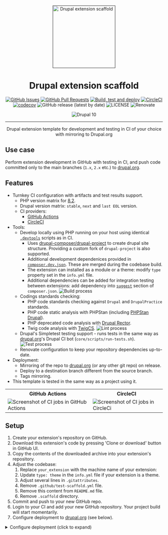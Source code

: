 <p align="center">
  <a href="" rel="noopener">
  <img width=200px height=200px src="https://github.com/AlexSkrypnyk/drupal_extension_scaffold/assets/378794/31658686-7a8a-4203-9c8b-a8bc0b99f002" alt="Drupal extension scaffold"></a>
</p>

<h1 align="center">Drupal extension scaffold</h1>

<div align="center">

[![GitHub Issues](https://img.shields.io/github/issues/AlexSkrypnyk/drupal_extension_scaffold.svg)](https://github.com/AlexSkrypnyk/drupal_extension_scaffold/issues)
[![GitHub Pull Requests](https://img.shields.io/github/issues-pr/AlexSkrypnyk/drupal_extension_scaffold.svg)](https://github.com/AlexSkrypnyk/drupal_extension_scaffold/pulls)
[![Build, test and deploy](https://github.com/AlexSkrypnyk/drupal_extension_scaffold/actions/workflows/test.yml/badge.svg)](https://github.com/AlexSkrypnyk/drupal_extension_scaffold/actions/workflows/test.yml)
[![CircleCI](https://circleci.com/gh/AlexSkrypnyk/drupal_extension_scaffold.svg?style=shield)](https://circleci.com/gh/AlexSkrypnyk/drupal_extension_scaffold)
[![codecov](https://codecov.io/gh/AlexSkrypnyk/drupal_extension_scaffold/graph/badge.svg?token=GSXTND4VOC)](https://codecov.io/gh/AlexSkrypnyk/drupal_extension_scaffold)
![GitHub release (latest by date)](https://img.shields.io/github/v/release/AlexSkrypnyk/drupal_extension_scaffold)
![LICENSE](https://img.shields.io/github/license/AlexSkrypnyk/drupal_extension_scaffold)
![Renovate](https://img.shields.io/badge/renovate-enabled-green?logo=renovatebot)

![Drupal 10](https://img.shields.io/badge/Drupal-10-blue.svg)

</div>

---

<p align="center">Drupal extension template for development and testing in CI of your choice with mirroring to Drupal.org</p>

## Use case

Perform extension development in GitHub with testing in CI, and push code
committed only to the main branches (`1.x`, `2.x` etc.)
to [drupal.org](https://drupal.org).

## Features

- Turnkey CI configuration with artifacts and test results support.
  - PHP version matrix for [8.2](https://www.php.net/supported-versions.php).
  - Drupal version matrix: `stable`, `next` and `last EOL` version.
  - CI providers:
      - [GitHub Actions](.github/workflows/test.yml)
      - [CircleCI](.circleci/config.yml)
- Tools:
  - Develop locally using PHP running on your host using
    identical [`.devtools`](.devtools) scripts as in CI.
    - Uses [drupal-composer/drupal-project](https://github.com/drupal-composer/drupal-project)
  to create drupal site structure. Providing a custom fork of `drupal-project` is also supported.
    - Additional development dependenices provided in [`composer.dev.json`](composer.dev.json). These are merged during the codebase build.
    - The extension can installed as a module or a theme: modify `type` property set in the `info.yml` file.
    - Additional dependencies can be added for integration testing
    between extensions: add dependency into [`suggest`](composer.json#L25) section
    of `composer.json`.
    ![Build process](https://user-images.githubusercontent.com/378794/253732550-20bd3877-cabb-4a5a-b9a6-ffb5fe6c8e3e.gif)
  - Codings standards checking:
    - PHP code standards checking against `Drupal` and `DrupalPractice` standards.
    - PHP code static analysis
      with PHPStan (including [PHPStan Drupal](https://github.com/mglaman/phpstan-drupal)).
    - PHP deprecated code analysis
      with [Drupal Rector](https://github.com/palantirnet/drupal-rector).
    - Twig code analysis with [TwigCS](https://github.com/friendsoftwig/twigcs).
      ![Lint process](https://user-images.githubusercontent.com/378794/253732548-9403e4cc-db03-4696-b114-32517ab0a571.gif)
  - Drupal's Simpletest testing support - runs tests in the same way as
    [drupal.org](https://drupal.org)'s Drupal CI
    bot (`core/scripts/run-tests.sh`).
    ![Test process](https://user-images.githubusercontent.com/378794/253732542-ea1b2f29-ce89-41bd-b92a-169b119731d3.gif)
  - Renovate configuration to keep your repository dependencies up-to-date.
- Deployment:
  - Mirroring of the repo to [drupal.org](https://drupal.org) (or any other git
    repo) on release.
  - Deploy to a destination branch different from the source branch.
  - Tags mirroring.
- This template is tested in the same way as a project using it.

<table>
  <tr>
    <th>GitHub Actions</th>
   <th>CircleCI</th>
  </tr>
  <tr>
    <td><img src=".scaffold/assets/ci-gha.png" alt="Screenshot of CI jobs in GitHub Actions"></td>
    <td><img src=".scaffold/assets/ci-circleci.png" alt="Screenshot of CI jobs in CircleCi"></td>
  </tr>
</table>

## Setup

1. Create your extension's repository on GitHub.
2. Download this extension's code by pressing 'Clone or download' button in GitHub
   UI.
3. Copy the contents of the downloaded archive into your extension's repository.
4. Adjust the codebase:
     1. Replace `your_extension` with the machine name of your extension:
     2. Update `type: theme` in the `info.yml` file if your extension is a theme.
     3. Adjust several lines in `.gitattributes`.
     4. Remove `.github/test-scaffold.yml` file.
     5. Remove this content from `README.md` file.
     6. Remove `.scaffold` directory.
7. Commit and push to your new GitHub repo.
8. Login to your CI and add your new GitHub repository. Your project build will
   start momentarily.
9. Configure deployment to [drupal.org](https://drupal.org) (see below).
<details>
  <summary>Configure deployment (click to expand)</summary>

The CI supports mirroring of main branches (`1.x`, `10.x-1.x` etc.) to
[drupal.org](https://drupal.org) mirror of the project (to keep both repos in
sync).

The deployment job runs when commits are pushed to main branches
(`1.x`, `2.x`, `10.x-1.x` etc.) or when release tags are created.

Example of deployment
repository:
- from GitHub Actions: https://github.com/AlexSkrypnyk/drupal_extension_scaffold_destination_github
- from CircleCI: https://github.com/AlexSkrypnyk/drupal_extension_scaffold_destination_circleci


1. Generate a new SSH key without pass phrase:

```bash
ssh-keygen -m PEM -t rsa -b 4096 -C "your_email@example.com"
```

2. Add public key to your [drupal.org](https://drupal.org) account:
   https://git.drupalcode.org/-/profile/keys
3. Add private key to your CI:

- CircleCI:
  - Go to your project -> **Settings** -> **SSH Permissions**
  - Put your private SSH key into the box. Leave **Hostname** empty.
  - Copy the fingerprint string from the CircleCI User Interface. Then,
    replace the `deploy_ssh_fingerprint` value in the `.circleci/config.yml`
    file with this copied fingerprint string.
  - Push the code to your repository.

4. In CI, use UI to add the following variables:

- `DEPLOY_USER_NAME` - the name of the user who will be committing to a
  remote repository (i.e., your name on drupal.org).
- `DEPLOY_USER_EMAIL` - the email address of the user who will be committing
  to a remote repository (i.e., your email on drupal.org).
- `DEPLOY_REMOTE` - your extensions remote drupal.org repository (
  i.e. `git@git.drupal.org:project/myextension.git`).
- `DEPLOY_PROCEED` - set to `1` once CI is working, and you are ready to
  deploy.

To debug SSH connection used by Git, add `GIT_SSH_COMMAND` variable with value
`ssh -vvv`. This will output verbose information about the SSH connection and
key used.

</details>



